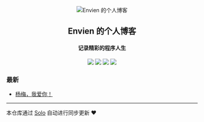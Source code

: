 <p align="center"><img alt="Envien 的个人博客" src="https://static.b3log.org/images/brand/solo-32.png"></p><h2 align="center">
Envien 的个人博客
</h2>

<h4 align="center">记录精彩的程序人生</h4>
<p align="center"><a title="Envien 的个人博客" target="_blank" href="https://github.com/Envien/solo-blog"><img src="https://img.shields.io/github/last-commit/Envien/solo-blog.svg?style=flat-square&color=FF9900"></a>
<a title="GitHub repo size in bytes" target="_blank" href="https://github.com/Envien/solo-blog"><img src="https://img.shields.io/github/repo-size/Envien/solo-blog.svg?style=flat-square"></a>
<a title="Solo Version" target="_blank" href="https://github.com/b3log/solo/releases"><img src="https://img.shields.io/badge/solo-3.6.7-f1e05a.svg?style=flat-square&color=blueviolet"></a>
<a title="Hits" target="_blank" href="https://github.com/b3log/hits"><img src="https://hits.b3log.org/Envien/solo-blog.svg"></a></p>

### 最新

* [杨梅，我爱你！](http://www.thebiggestdreamer.cn/hello-solo)



---

本仓库通过 [Solo](https://github.com/b3log/solo) 自动进行同步更新 ❤️ 